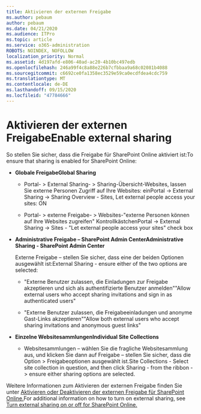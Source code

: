 ```yaml
---
title: Aktivieren der externen Freigabe
ms.author: pebaum
author: pebaum
ms.date: 04/21/2020
ms.audience: ITPro
ms.topic: article
ms.service: o365-administration
ROBOTS: NOINDEX, NOFOLLOW
localization_priority: Normal
ms.assetid: 4d197afd-e806-40ad-ac20-4b10bc497edb
ms.openlocfilehash: 246a99f4c8a88e226b7cfbbaa9a68c02081b4088
ms.sourcegitcommit: c6692ce0fa1358ec3529e59ca0ecdfdea4cdc759
ms.translationtype: MT
ms.contentlocale: de-DE
ms.lasthandoff: 09/15/2020
ms.locfileid: "47784666"
---
```

# <a name="enable-external-sharing"></a><span data-ttu-id="e2774-102">Aktivieren der externen Freigabe</span><span class="sxs-lookup"><span data-stu-id="e2774-102">Enable external sharing</span></span>

 <span data-ttu-id="e2774-103">So stellen Sie sicher, dass die Freigabe für SharePoint Online aktiviert ist:</span><span class="sxs-lookup"><span data-stu-id="e2774-103">To ensure that sharing is enabled for SharePoint Online:</span></span>
  
- <span data-ttu-id="e2774-104">**Globale Freigabe**</span><span class="sxs-lookup"><span data-stu-id="e2774-104">**Global Sharing**</span></span>
    
  - <span data-ttu-id="e2774-105">Portal- \> External Sharing- \> Sharing-Übersicht-Websites, lassen Sie externe Personen Zugriff auf Ihre Websites: ein</span><span class="sxs-lookup"><span data-stu-id="e2774-105">Portal -\> External Sharing -\> Sharing Overview - Sites, Let external people access your sites: ON</span></span>
    
  - <span data-ttu-id="e2774-106">Portal- \> externe Freigabe- \> Websites-"externe Personen können auf Ihre Websites zugreifen" Kontrollkästchen</span><span class="sxs-lookup"><span data-stu-id="e2774-106">Portal -\> External Sharing -\> Sites - "Let external people access your sites" check box</span></span>
    
- <span data-ttu-id="e2774-107">**Administrative Freigabe – SharePoint Admin Center**</span><span class="sxs-lookup"><span data-stu-id="e2774-107">**Administrative Sharing - SharePoint Admin Center**</span></span>
    
    <span data-ttu-id="e2774-108">Externe Freigabe – stellen Sie sicher, dass eine der beiden Optionen ausgewählt ist:</span><span class="sxs-lookup"><span data-stu-id="e2774-108">External Sharing - ensure either of the two options are selected:</span></span>
    
  - <span data-ttu-id="e2774-109">"Externe Benutzer zulassen, die Einladungen zur Freigabe akzeptieren und sich als authentifizierte Benutzer anmelden"</span><span class="sxs-lookup"><span data-stu-id="e2774-109">"Allow external users who accept sharing invitations and sign in as authenticated users"</span></span>
    
  - <span data-ttu-id="e2774-110">"Externe Benutzer zulassen, die Freigabeeinladungen und anonyme Gast-Links akzeptieren"</span><span class="sxs-lookup"><span data-stu-id="e2774-110">"Allow both external users who accept sharing invitations and anonymous guest links"</span></span>
    
- <span data-ttu-id="e2774-111">**Einzelne Websitesammlungen**</span><span class="sxs-lookup"><span data-stu-id="e2774-111">**Individual Site Collections**</span></span>
    
  - <span data-ttu-id="e2774-112">Websitesammlungen – wählen Sie die fragliche Websitesammlung aus, und klicken Sie dann auf Freigabe – stellen Sie sicher, dass die Option \> Freigabeoptionen ausgewählt ist.</span><span class="sxs-lookup"><span data-stu-id="e2774-112">Site Collections - Select site collection in question, and then click Sharing - from the ribbon -\> ensure either sharing options are selected.</span></span>
    
<span data-ttu-id="e2774-113">Weitere Informationen zum Aktivieren der externen Freigabe finden Sie unter [Aktivieren oder Deaktivieren der externen Freigabe für SharePoint Online.](https://go.microsoft.com/fwlink/?linkid=2047681&amp;clcid=0x409)</span><span class="sxs-lookup"><span data-stu-id="e2774-113">For additional information on how to turn on external sharing, see [Turn external sharing on or off for SharePoint Online.](https://go.microsoft.com/fwlink/?linkid=2047681&amp;clcid=0x409)</span></span>
  

